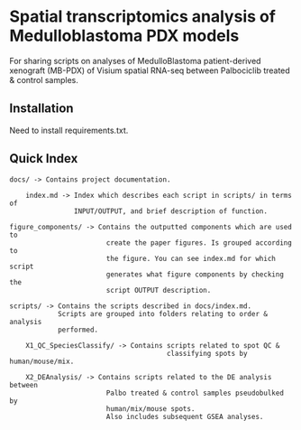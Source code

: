 # Spatial transcriptomics analysis of Medulloblastoma PDX models
For sharing scripts on analyses of 
MedulloBlastoma patient-derived xenograft (MB-PDX) of 
Visium spatial RNA-seq between Palbociclib treated & control samples.

## Installation
Need to install requirements.txt.

## Quick Index

    docs/ -> Contains project documentation.
    
        index.md -> Index which describes each script in scripts/ in terms of 
                    INPUT/OUTPUT, and brief description of function.
                    
    figure_components/ -> Contains the outputted components which are used to 
                            create the paper figures. Is grouped according to 
                            the figure. You can see index.md for which script
                            generates what figure components by checking the 
                            script OUTPUT description. 
                    
    scripts/ -> Contains the scripts described in docs/index.md.
                Scripts are grouped into folders relating to order & analysis
                performed.

        X1_QC_SpeciesClassify/ -> Contains scripts related to spot QC & 
                                           classifying spots by human/mouse/mix.

        X2_DEAnalysis/ -> Contains scripts related to the DE analysis between
                            Palbo treated & control samples pseudobulked by 
                            human/mix/mouse spots. 
                            Also includes subsequent GSEA analyses. 

                 

